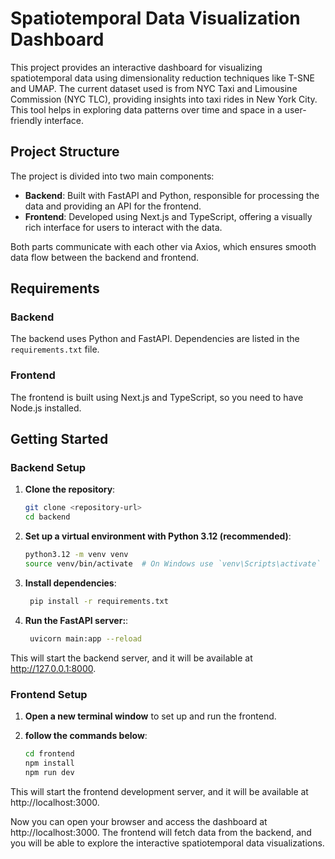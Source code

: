 # Spatiotemporal Data Visualization Dashboard

This project provides an interactive dashboard for visualizing spatiotemporal data using dimensionality reduction techniques like T-SNE and UMAP. The current dataset used is from NYC Taxi and Limousine Commission (NYC TLC), providing insights into taxi rides in New York City. This tool helps in exploring data patterns over time and space in a user-friendly interface.

## Project Structure

The project is divided into two main components:

- **Backend**: Built with FastAPI and Python, responsible for processing the data and providing an API for the frontend.
- **Frontend**: Developed using Next.js and TypeScript, offering a visually rich interface for users to interact with the data.

Both parts communicate with each other via Axios, which ensures smooth data flow between the backend and frontend.

## Requirements

### Backend
The backend uses Python and FastAPI. Dependencies are listed in the `requirements.txt` file.

### Frontend
The frontend is built using Next.js and TypeScript, so you need to have Node.js installed.

## Getting Started

### Backend Setup

1. **Clone the repository**:
   ```bash
   git clone <repository-url>
   cd backend

2. **Set up a virtual environment with Python 3.12 (recommended)**:
   ```bash
   python3.12 -m venv venv 
   source venv/bin/activate  # On Windows use `venv\Scripts\activate`

3. **Install dependencies**:
   ```bash
    pip install -r requirements.txt

4. **Run the FastAPI server:**:
   ```bash
    uvicorn main:app --reload
   
This will start the backend server, and it will be available at http://127.0.0.1:8000.

### Frontend Setup

1. **Open a new terminal window** to set up and run the frontend.

2. **follow the commands below**:
   ```bash
   cd frontend
   npm install
   npm run dev

This will start the frontend development server, and it will be available at http://localhost:3000.

Now you can open your browser and access the dashboard at http://localhost:3000. The frontend will fetch data from the backend, and you will be able to explore the interactive spatiotemporal data visualizations.

